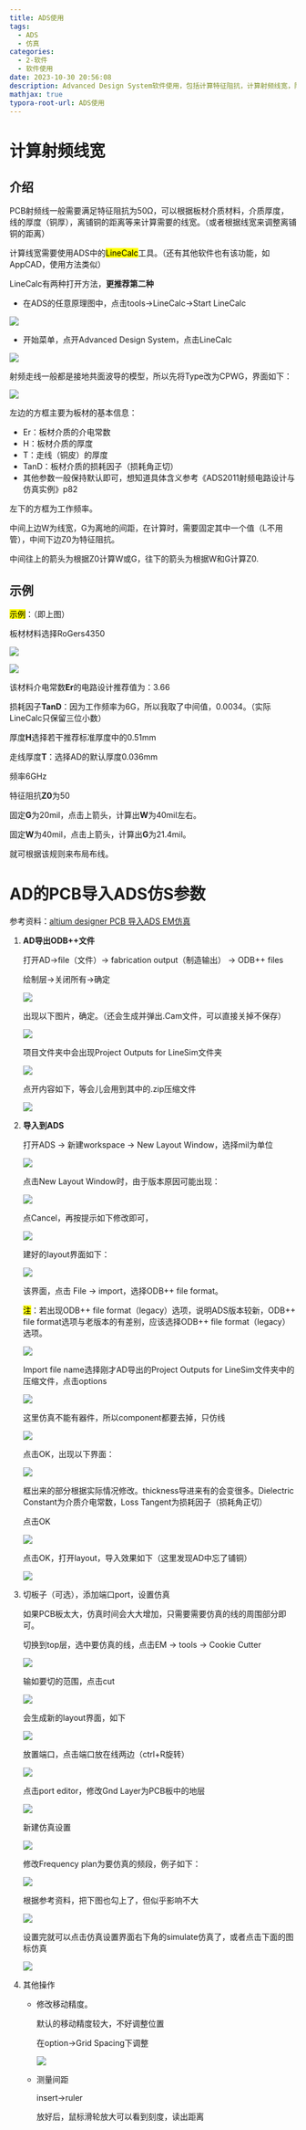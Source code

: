 ```yaml
---
title: ADS使用
tags:
  - ADS
  - 仿真
categories:
  - 2-软件
  - 软件使用
date: 2023-10-30 20:56:08
description: Advanced Design System软件使用，包括计算特征阻抗，计算射频线宽，阻抗匹配仿真等
mathjax: true
typora-root-url: ADS使用
---
```


# 计算射频线宽

## 介绍

PCB射频线一般需要满足特征阻抗为50Ω，可以根据板材介质材料，介质厚度，线的厚度（铜厚），离铺铜的距离等来计算需要的线宽。（或者根据线宽来调整离铺铜的距离）

计算线宽需要使用ADS中的<mark>LineCalc</mark>工具。（还有其他软件也有该功能，如AppCAD，使用方法类似）

LineCalc有两种打开方法，**更推荐第二种**

- 在ADS的任意原理图中，点击tools->LineCalc->Start LineCalc

![](image-20231030210844623.png)

- 开始菜单，点开Advanced Design System，点击LineCalc

![](image-20231030211132105.png)

射频走线一般都是接地共面波导的模型，所以先将Type改为CPWG，界面如下：

![](image-20231030212108446.png)

左边的方框主要为板材的基本信息：

- Er：板材介质的介电常数
- H：板材介质的厚度
- T：走线（铜皮）的厚度
- TanD：板材介质的损耗因子（损耗角正切）
- 其他参数一般保持默认即可，想知道具体含义参考《ADS2011射频电路设计与仿真实例》p82

左下的方框为工作频率。

中间上边W为线宽，G为离地的间距，在计算时，需要固定其中一个值（L不用管），中间下边Z0为特征阻抗。

中间往上的箭头为根据Z0计算W或G，往下的箭头为根据W和G计算Z0.

## 示例

<mark>示例</mark>：（即上图）

板材材料选择RoGers4350

![](image-20231030213534612.png)

![](image-20231030213622828.png)

该材料介电常数**Er**的电路设计推荐值为：3.66

损耗因子**TanD**：因为工作频率为6G，所以我取了中间值，0.0034。（实际LineCalc只保留三位小数）

厚度**H**选择若干推荐标准厚度中的0.51mm

走线厚度**T**：选择AD的默认厚度0.036mm

频率6GHz

特征阻抗**Z0**为50

固定**G**为20mil，点击上箭头，计算出**W**为40mil左右。

固定**W**为40mil，点击上箭头，计算出**G**为21.4mil。

就可根据该规则来布局布线。

# AD的PCB导入ADS仿S参数

参考资料：[altium designer PCB 导入ADS EM仿真](https://blog.csdn.net/luohuo9844/article/details/107369332)

1. **AD导出ODB++文件**

   打开AD→file（文件）→ fabrication output（制造输出） → ODB++ files

   绘制层→关闭所有→确定

   ![](image-20231031225142912.png)

   出现以下图片，确定。（还会生成并弹出.Cam文件，可以直接关掉不保存）

   ![](image-20231031225459731.png)

   项目文件夹中会出现Project Outputs for LineSim文件夹

   ![](image-20231031225659512.png)

   点开内容如下，等会儿会用到其中的.zip压缩文件

   ![](image-20231031225730701.png)

2. **导入到ADS**

   打开ADS → 新建workspace → New Layout Window，选择mil为单位

   ![](image-20231031230550022.png)

   点击New Layout Window时，由于版本原因可能出现：

   ![](image-20231031230230943.png)

   点Cancel，再按提示如下修改即可，

   ![](image-20231031230330794.png)

   建好的layout界面如下：

   ![](image-20231031230728864.png)

   该界面，点击 File → import，选择ODB++ file format。

   <mark>注</mark>：若出现ODB++ file format（legacy）选项，说明ADS版本较新，ODB++ file format选项与老版本的有差别，应该选择ODB++ file format（legacy）选项。

   ![](image-20231031230930981.png)

   Import file name选择刚才AD导出的Project Outputs for LineSim文件夹中的压缩文件，点击options

   ![](image-20231031231406643.png)

   这里仿真不能有器件，所以component都要去掉，只仿线

   ![](image-20231031231756705.png)

   点击OK，出现以下界面：

   ![](image-20231031232310755.png)

   框出来的部分根据实际情况修改。thickness导进来有的会变很多。Dielectric Constant为介质介电常数，Loss Tangent为损耗因子（损耗角正切）

   点击OK

   ![](image-20231031232435448.png)

   点击OK，打开layout，导入效果如下（这里发现AD中忘了铺铜）

   ![](image-20231031232642610.png)

3. 切板子（可选），添加端口port，设置仿真

   如果PCB板太大，仿真时间会大大增加，只需要需要仿真的线的周围部分即可。

   切换到top层，选中要仿真的线，点击EM → tools → Cookie Cutter

   ![](image-20231031233445497.png)

   输如要切的范围，点击cut

   ![](image-20231031233543543.png)

   会生成新的layout界面，如下

   ![](image-20231031233640303.png)

   放置端口，点击端口放在线两边（ctrl+R旋转）

   ![](image-20231031233854213.png)

   点击port editor，修改Gnd Layer为PCB板中的地层

   ![](image-20231031234033247.png)

   新建仿真设置

   ![](image-20231031234144414.png)

   修改Frequency plan为要仿真的频段，例子如下：

   ![](image-20231031234312572.png)

   根据参考资料，把下图也勾上了，但似乎影响不大

   ![](image-20231031234439817.png)

   设置完就可以点击仿真设置界面右下角的simulate仿真了，或者点击下面的图标仿真

   ![](image-20231031234655120.png)

4. 其他操作

   - 修改移动精度。

     默认的移动精度较大，不好调整位置

     在option→Grid Spacing下调整

     ![](image-20231101151032940.png)

   - 测量间距

     insert→ruler

     放好后，鼠标滑轮放大可以看到刻度，读出距离

